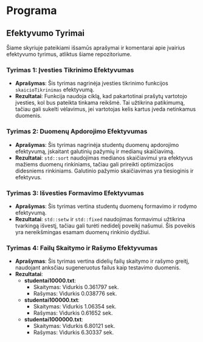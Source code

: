 # Programa

## Efektyvumo Tyrimai

Šiame skyriuje pateikiami išsamūs aprašymai ir komentarai apie įvairius efektyvumo tyrimus, atliktus šiame repozitoriume.

### Tyrimas 1: Įvesties Tikrinimo Efektyvumas

- **Aprašymas**: Šis tyrimas nagrinėja įvesties tikrinimo funkcijos `skaicioTikrinimas` efektyvumą.
- **Rezultatai**: Funkcija naudoja ciklą, kad pakartotinai prašytų vartotojo įvesties, kol bus pateikta tinkama reikšmė. Tai užtikrina patikimumą, tačiau gali sukelti vėlavimus, jei vartotojas kelis kartus įveda netinkamus duomenis.

### Tyrimas 2: Duomenų Apdorojimo Efektyvumas

- **Aprašymas**: Šis tyrimas nagrinėja studentų duomenų apdorojimo efektyvumą, įskaitant galutinių pažymių ir medianų skaičiavimą.
- **Rezultatai**: `std::sort` naudojimas medianos skaičiavimui yra efektyvus mažiems duomenų rinkiniams, tačiau gali prireikti optimizacijos didesniems rinkiniams. Galutinio pažymio skaičiavimas yra tiesioginis ir efektyvus.

### Tyrimas 3: Išvesties Formavimo Efektyvumas

- **Aprašymas**: Šis tyrimas vertina studentų duomenų formavimo ir rodymo efektyvumą.
- **Rezultatai**: `std::setw` ir `std::fixed` naudojimas formavimui užtikrina tvarkingą išvestį, tačiau gali turėti nedidelį poveikį našumui. Šis poveikis yra nereikšmingas esamam duomenų rinkinio dydžiui.
  
### Tyrimas 4: Failų Skaitymo ir Rašymo Efektyvumas

- **Aprašymas**: Šis tyrimas vertina didelių failų skaitymo ir rašymo greitį, naudojant anksčiau sugeneruotus failus kaip testavimo duomenis.
- **Rezultatai**:
  - **studentai10000.txt**:
    - Skaitymas: Vidurkis 0.361797 sek.
    - Rašymas: Vidurkis 0.038776 sek.
  - **studentai100000.txt**:
    - Skaitymas: Vidurkis 1.06354 sek.
    - Rašymas: Vidurkis 0.61652 sek.
  - **studentai1000000.txt**:
    - Skaitymas: Vidurkis 6.80121 sek.
    - Rašymas: Vidurkis 6.30337 sek.
